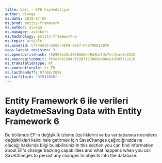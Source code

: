 ```yaml
---
title: Veri - EF6 kaydediliyor
author: divega
ms.date: 2018-07-05
ms.prod: entity-framework
ms.author: divega
ms.manager: avickers
ms.technology: entity-framework-6
ms.topic: article
ms.assetid: C7744A30-8655-4EF8-8657-F5B796D1EB7E
caps.latest.revision: 3
ms.openlocfilehash: f8b503ed5c365658ded9d4bdf3e7bc3eac5e332d
ms.sourcegitcommit: f05e7b62584cf228f17390bb086a61d505712e1b
ms.translationtype: MT
ms.contentlocale: tr-TR
ms.lasthandoff: 07/08/2018
ms.locfileid: "37913050"
---
```

# <a name="saving-data-with-entity-framework-6"></a><span data-ttu-id="553bb-102">Entity Framework 6 ile verileri kaydetme</span><span class="sxs-lookup"><span data-stu-id="553bb-102">Saving Data with Entity Framework 6</span></span>

<span data-ttu-id="553bb-103">Bu bölümde EF'ın değişiklik izleme özelliklerini ve bu veritabanına nesnelere değişiklikleri kalıcı hale getirmek için SaveChanges çağırdığınızda ne olacağı hakkında bilgi bulabilirsiniz.</span><span class="sxs-lookup"><span data-stu-id="553bb-103">In this section you can find information about EF's change tracking capabilities and what happens when you call SaveChanges to persist any changes to objects into the database.</span></span>
